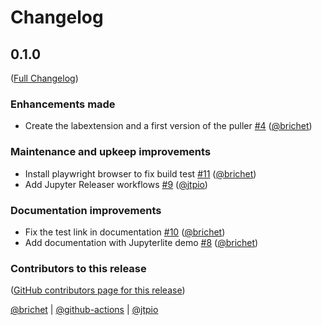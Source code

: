 # Changelog

<!-- <START NEW CHANGELOG ENTRY> -->

## 0.1.0

([Full Changelog](https://github.com/jupyterlite/litegitpuller/compare/b111f5d0e1682f3ae14d3205fb1d389b408e7753...1b0011799a217759b34705727030c5f515ddc464))

### Enhancements made

- Create the labextension and a first version of the puller [#4](https://github.com/jupyterlite/litegitpuller/pull/4) ([@brichet](https://github.com/brichet))

### Maintenance and upkeep improvements

- Install playwright browser to fix build test [#11](https://github.com/jupyterlite/litegitpuller/pull/11) ([@brichet](https://github.com/brichet))
- Add Jupyter Releaser workflows [#9](https://github.com/jupyterlite/litegitpuller/pull/9) ([@jtpio](https://github.com/jtpio))

### Documentation improvements

- Fix the test link in documentation [#10](https://github.com/jupyterlite/litegitpuller/pull/10) ([@brichet](https://github.com/brichet))
- Add documentation with Jupyterlite demo [#8](https://github.com/jupyterlite/litegitpuller/pull/8) ([@brichet](https://github.com/brichet))

### Contributors to this release

([GitHub contributors page for this release](https://github.com/jupyterlite/litegitpuller/graphs/contributors?from=2023-08-28&to=2023-09-14&type=c))

[@brichet](https://github.com/search?q=repo%3Ajupyterlite%2Flitegitpuller+involves%3Abrichet+updated%3A2023-08-28..2023-09-14&type=Issues) | [@github-actions](https://github.com/search?q=repo%3Ajupyterlite%2Flitegitpuller+involves%3Agithub-actions+updated%3A2023-08-28..2023-09-14&type=Issues) | [@jtpio](https://github.com/search?q=repo%3Ajupyterlite%2Flitegitpuller+involves%3Ajtpio+updated%3A2023-08-28..2023-09-14&type=Issues)

<!-- <END NEW CHANGELOG ENTRY> -->
